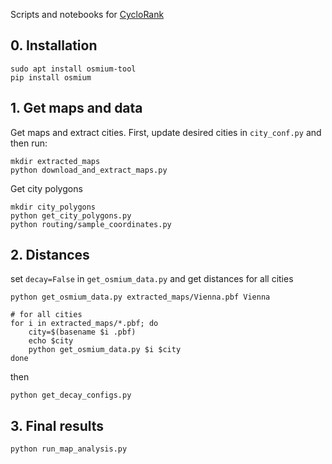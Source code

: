 Scripts and notebooks for [CycloRank](https://mlumiste.com//projects/cyclorank/)

## 0. Installation

```shell
sudo apt install osmium-tool
pip install osmium
```

## 1. Get maps and data

Get maps and extract cities. 
First, update desired cities in `city_conf.py` and then run:

```shell
mkdir extracted_maps
python download_and_extract_maps.py
```

Get city polygons
```shell
mkdir city_polygons
python get_city_polygons.py
python routing/sample_coordinates.py
```

## 2. Distances

set `decay=False` in `get_osmium_data.py`
and get distances for all cities
```shell
python get_osmium_data.py extracted_maps/Vienna.pbf Vienna

# for all cities
for i in extracted_maps/*.pbf; do
    city=$(basename $i .pbf)
    echo $city
    python get_osmium_data.py $i $city
done
```

then
```shell
python get_decay_configs.py
```

## 3. Final results

```shell
python run_map_analysis.py
```
